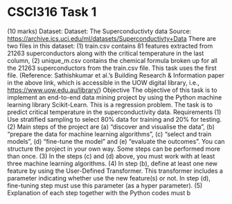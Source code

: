 # CSCI316 Task 1
(10 marks)
Dataset: Dataset: The Superconductivty data
Source: https://archive.ics.uci.edu/ml/datasets/Superconductivty+Data
There are two files in this dataset: (1) train.csv contains 81 features extracted from 21263 superconductors
along with the critical temperature in the last column, (2) unique_m.csv contains the chemical formula broken
up for all the 21263 superconductors from the train.csv file. This task uses the first file.
(Reference: Sathishkumar et al.’s Building Research & Information paper in the above link, which is accessible
in the UOW digital library, i.e., https://www.uow.edu.au/library/)
Objective
The objective of this task is to implement an end-to-end data mining project by using the Python machine
learning library Scikit-Learn. This is a regression problem. The task is to predict critical temperature in the
superconductivity data.
Requirements
(1) Use stratified sampling to select 80% data for training and 20% for testing.
(2) Main steps of the project are (a) “discover and visualise the data”, (b) “prepare the data for machine
learning algorithms”, (c) “select and train models”, (d) “fine-tune the model” and (e) “evaluate the
outcomes”. You can structure the project in your own way. Some steps can be performed more than
once.
(3) In the steps (c) and (d) above, you must work with at least three machine learning algorithms.
(4) In step (b), define at least one new feature by using the User-Defined Transformer. This transformer
includes a parameter indicating whether use the new feature(s) or not. In step (d), fine-tuning step must
use this parameter (as a hyper parameter).
(5) Explanation of each step together with the Python codes must b
